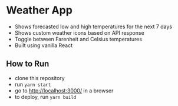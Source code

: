 # Weather App
- Shows forecasted low and high temperatures for the next 7 days
- Shows custom weather icons based on API response
- Toggle between Farenheit and Celsius temperatures
- Built using vanilla React

## How to Run
- clone this repository
- run ```yarn start```
- go to [http://localhost:3000/](http://localhost:3000/) in a browser
- to deploy, run ```yarn build```
